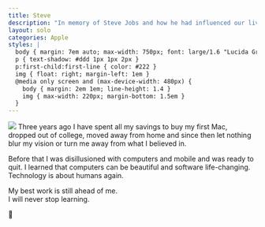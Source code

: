 ```yaml
---
title: Steve
description: "In memory of Steve Jobs and how he had influenced our lives."
layout: solo
categories: Apple
styles: |
  body { margin: 7em auto; max-width: 750px; font: large/1.6 "Lucida Grande", Helvetica, sans-serif; color: #555 }
  p { text-shadow: #ddd 1px 1px 2px }
  p:first-child:first-line { color: #222 }
  img { float: right; margin-left: 1em }
  @media only screen and (max-device-width: 480px) {
    body { margin: 2em 1em; line-height: 1.4 }
    img { max-width: 220px; margin-bottom: 1.5em }
  }
---
```


<img src=/images/steve.jpg> Three years ago I have spent all my savings to buy my first Mac, dropped out of college, moved away from home and since then let nothing blur my vision or turn me away from what I believed in.

Before that I was disillusioned with computers and mobile and was ready to quit. I learned that computers can be beautiful and software life-changing. Technology is about humans again.

My best work is still ahead of me.<br> I will never stop learning.

